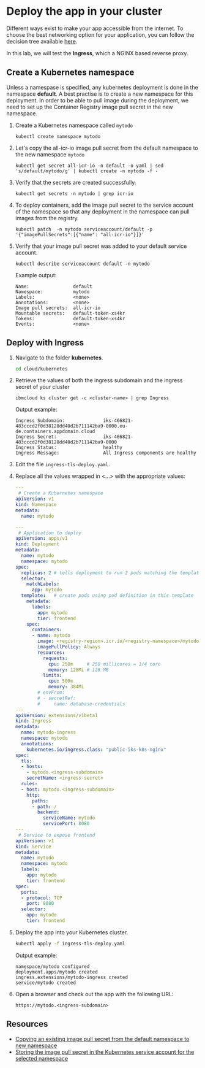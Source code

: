 # Deploy the app in your cluster

Different ways exist to make your app accessible from the internet. To choose the best networking option for your application, you can follow the decision tree available [here](https://cloud.ibm.com/docs/containers?topic=containers-cs_network_planning).

In this lab, we will test the **Ingress**, which a NGINX based reverse proxy.

## Create a Kubernetes namespace

Unless a namespase is specified, any kubernetes deployment is done in the namespace **default**. A best practise is to create a new namespace for this deployment. In order to be able to pull image during the deployment, we need to set up the Container Registry image pull secret in the new namespace.

1. Create a Kubernetes namespace called `mytodo`
    ```
    kubectl create namespace mytodo
    ```

1. Let's copy the all-icr-io image pull secret from the default namespace to the new namespace `mytodo`
    ```
    kubectl get secret all-icr-io -n default -o yaml | sed 's/default/mytodo/g' | kubectl create -n mytodo -f -
    ```

1. Verify that the secrets are created successfully.
    ```
    kubectl get secrets -n mytodo | grep icr-io
    ```

1. To deploy containers, add the image pull secret to the service account of the namespace so that any deployment in the namespace can pull images from the registry.
    ```
    kubectl patch  -n mytodo serviceaccount/default -p '{"imagePullSecrets":[{"name": "all-icr-io"}]}'
    ```

1. Verify that your image pull secret was added to your default service account.
    ```
    kubectl describe serviceaccount default -n mytodo
    ```
    Example output:
    ```
    Name:                default
    Namespace:           mytodo
    Labels:              <none>
    Annotations:         <none>
    Image pull secrets:  all-icr-io
    Mountable secrets:   default-token-xs4kr
    Tokens:              default-token-xs4kr
    Events:              <none>
    ```

## Deploy with Ingress

1. Navigate to the folder **kubernetes**.
    ```sh
    cd cloud/kubernetes
    ```

1. Retrieve the values of both the ingress subdomain and the ingress secret of your cluster
    ```
    ibmcloud ks cluster get -c <cluster-name> | grep Ingress
    ```
    Output example:
    ```
    Ingress Subdomain:              iks-466821-483cccd2f0d38128dd40d2b711142ba9-0000.eu-de.containers.appdomain.cloud
    Ingress Secret:                 iks-466821-483cccd2f0d38128dd40d2b711142ba9-0000
    Ingress Status:                 healthy
    Ingress Message:                All Ingress components are healthy
    ```

1. Edit the file `ingress-tls-deploy.yaml`.

1. Replace all the values wrapped in <...> with the appropriate values:
  
    ```yaml
    ---
     # Create a Kubernetes namespace
    apiVersion: v1
    kind: Namespace
    metadata:
      name: mytodo

    ---
     # Application to deploy
    apiVersion: apps/v1
    kind: Deployment
    metadata:
      name: mytodo
      namespace: mytodo
    spec:
      replicas: 2 # tells deployment to run 2 pods matching the template
      selector:
        matchLabels:
          app: mytodo
      template:   # create pods using pod definition in this template
        metadata:
          labels:
            app: mytodo
            tier: frontend
        spec:
          containers:
          - name: mytodo
            image: <registry-region>.icr.io/<registry-namespace>/mytodo-<lastname>:1.0
            imagePullPolicy: Always
            resources:
              requests:
                cpu: 250m     # 250 millicores = 1/4 core
                memory: 128Mi # 128 MB
              limits:
                cpu: 500m
                memory: 384Mi
            # envFrom:
            # - secretRef:
            #     name: database-credentials
    ---
    apiVersion: extensions/v1beta1
    kind: Ingress
    metadata:
      name: mytodo-ingress
      namespace: mytodo
      annotations:
        kubernetes.io/ingress.class: "public-iks-k8s-nginx"
    spec:
      tls:
      - hosts:
        - mytodo.<ingress-subdomain>
        secretName: <ingress-secret>
      rules:
      - host: mytodo.<ingress-subdomain>
        http:
          paths:
          - path: /
            backend:
              serviceName: mytodo
              servicePort: 8080
    ---
     # Service to expose frontend
    apiVersion: v1
    kind: Service
    metadata:
      name: mytodo
      namespace: mytodo
      labels:
        app: mytodo
        tier: frontend
    spec:
      ports:
      - protocol: TCP
        port: 8080
      selector:
        app: mytodo
        tier: frontend
    ```

1. Deploy the app into your Kubernetes cluster.
    ```sh
    kubectl apply -f ingress-tls-deploy.yaml
    ```
    Output example:
    ```
    namespace/mytodo configured
    deployment.apps/mytodo created
    ingress.extensions/mytodo-ingress created
    service/mytodo created
    ```

1. Open a browser and check out the app with the following URL:
    ```
    https://mytodo.<ingress-subdomain>
    ```


## Resources

* [Copying an existing image pull secret from the default namespace to new namespace](https://cloud.ibm.com/docs/containers?topic=containers-registry#copy_imagePullSecret)
* [Storing the image pull secret in the Kubernetes service account for the selected namespace](https://cloud.ibm.com/docs/containers?topic=containers-registry#store_imagePullSecret)